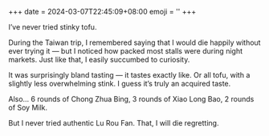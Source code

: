 +++
date = 2024-03-07T22:45:09+08:00
emoji = ''
+++

I’ve never tried stinky tofu.

During the Taiwan trip, I remembered saying that I would die happily without ever trying it — but I noticed how packed most stalls were during night markets. Just like that, I easily succumbed to curiosity.

It was surprisingly bland tasting  — it tastes exactly like. Or all tofu, with a slightly less overwhelming stink. I guess it’s truly an acquired taste.

Also… 6 rounds of Chong Zhua Bing, 3 rounds of Xiao Long Bao, 2 rounds of Soy Milk.

But I never tried authentic Lu Rou Fan. That, I will die regretting.